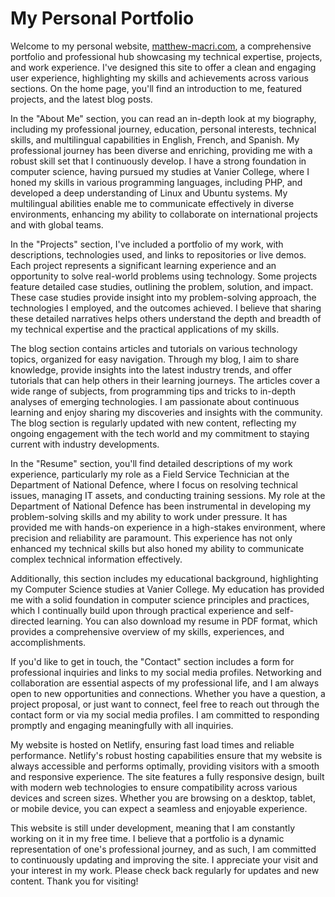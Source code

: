 # My Personal Portfolio

Welcome to my personal website, [matthew-macri.com](https://matthew-macri.com/), a comprehensive portfolio and professional hub showcasing my technical expertise, projects, and work experience. I've designed this site to offer a clean and engaging user experience, highlighting my skills and achievements across various sections. On the home page, you'll find an introduction to me, featured projects, and the latest blog posts.

In the "About Me" section, you can read an in-depth look at my biography, including my professional journey, education, personal interests, technical skills, and multilingual capabilities in English, French, and Spanish. My professional journey has been diverse and enriching, providing me with a robust skill set that I continuously develop. I have a strong foundation in computer science, having pursued my studies at Vanier College, where I honed my skills in various programming languages, including PHP, and developed a deep understanding of Linux and Ubuntu systems. My multilingual abilities enable me to communicate effectively in diverse environments, enhancing my ability to collaborate on international projects and with global teams.

In the "Projects" section, I've included a portfolio of my work, with descriptions, technologies used, and links to repositories or live demos. Each project represents a significant learning experience and an opportunity to solve real-world problems using technology. Some projects feature detailed case studies, outlining the problem, solution, and impact. These case studies provide insight into my problem-solving approach, the technologies I employed, and the outcomes achieved. I believe that sharing these detailed narratives helps others understand the depth and breadth of my technical expertise and the practical applications of my skills.

The blog section contains articles and tutorials on various technology topics, organized for easy navigation. Through my blog, I aim to share knowledge, provide insights into the latest industry trends, and offer tutorials that can help others in their learning journeys. The articles cover a wide range of subjects, from programming tips and tricks to in-depth analyses of emerging technologies. I am passionate about continuous learning and enjoy sharing my discoveries and insights with the community. The blog section is regularly updated with new content, reflecting my ongoing engagement with the tech world and my commitment to staying current with industry developments.

In the "Resume" section, you'll find detailed descriptions of my work experience, particularly my role as a Field Service Technician at the Department of National Defence, where I focus on resolving technical issues, managing IT assets, and conducting training sessions. My role at the Department of National Defence has been instrumental in developing my problem-solving skills and my ability to work under pressure. It has provided me with hands-on experience in a high-stakes environment, where precision and reliability are paramount. This experience has not only enhanced my technical skills but also honed my ability to communicate complex technical information effectively.

Additionally, this section includes my educational background, highlighting my Computer Science studies at Vanier College. My education has provided me with a solid foundation in computer science principles and practices, which I continually build upon through practical experience and self-directed learning. You can also download my resume in PDF format, which provides a comprehensive overview of my skills, experiences, and accomplishments.

If you'd like to get in touch, the "Contact" section includes a form for professional inquiries and links to my social media profiles. Networking and collaboration are essential aspects of my professional life, and I am always open to new opportunities and connections. Whether you have a question, a project proposal, or just want to connect, feel free to reach out through the contact form or via my social media profiles. I am committed to responding promptly and engaging meaningfully with all inquiries.

My website is hosted on Netlify, ensuring fast load times and reliable performance. Netlify's robust hosting capabilities ensure that my website is always accessible and performs optimally, providing visitors with a smooth and responsive experience. The site features a fully responsive design, built with modern web technologies to ensure compatibility across various devices and screen sizes. Whether you are browsing on a desktop, tablet, or mobile device, you can expect a seamless and enjoyable experience.

This website is still under development, meaning that I am constantly working on it in my free time. I believe that a portfolio is a dynamic representation of one's professional journey, and as such, I am committed to continuously updating and improving the site. I appreciate your visit and your interest in my work. Please check back regularly for updates and new content. Thank you for visiting!
